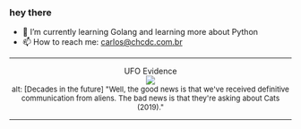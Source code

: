 ### hey there 

- :seedling: I’m currently learning Golang and learning more about Python
- :mailbox: How to reach me: carlos@chcdc.com.br


---


<!-- xkcd -->
<p align="center">UFO Evidence</br><img src=https://imgs.xkcd.com/comics/ufo_evidence.png></br><font size =2>alt: [Decades in the future] "Well, the good news is that we've received definitive communication from aliens. The bad news is that they're asking about Cats (2019)."</br></font></p></table></p> 


<!-- xkcd -->
---
